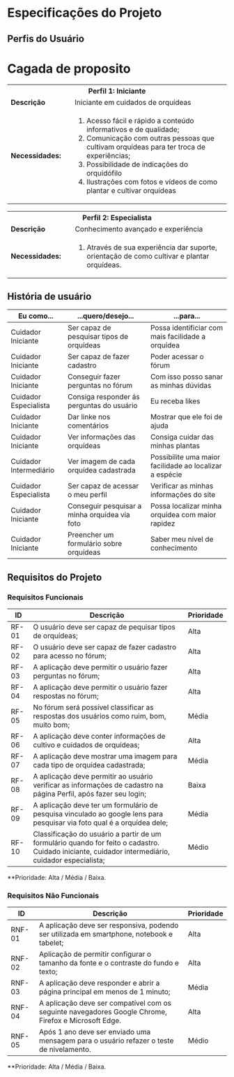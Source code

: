 # Especificações do Projeto

## Perfis do Usuário

# Cagada de proposito

<table>
<tbody>
 <tr>
  <th colspan="2">Perfil 1: Iniciante </th>
  </tr>
  <td width="150px"><b>Descrição</b></td>
<td width="600px"> Iniciante em cuidados de orquídeas
<tr>
 <td><b>Necessidades:</b></td>
 <td><ol>
  <li>Acesso fácil e rápido a conteúdo informativos e de qualidade;</li>
  <li>Comunicação com outras pessoas que cultivam orquídeas para ter troca de experiências;</li>
  <li>Possibilidade de indicações do orquidófilo</li>
  <li>Ilustrações com fotos e vídeos de como plantar e cultivar orquídeas</li>
</ol>
</td>
</tr>
</tbody>
</table>
 
<table>
<tbody>
  <tr>
   <th colspan="2">Perfil 2: Especialista </th>
  </tr>
  <td width="150px"><b>Descrição</b></td>
<td width="600px"> Conhecimento avançado e experiência</td>
<tr>
 <td><b>Necessidades:</b></td>
 <td>  <ol>
  <li>Através de sua experiência dar suporte, orientação de como cultivar e plantar orquídeas.</li>
 </ol>
 </td>
 </tr>
</tbody>
</table>

 ## História de usuário

|  Eu como...        |  ...quero/desejo...        |     ...para...               |
|------------------- |----------------------------|------------------------------|
| Cuidador Iniciante        | Ser capaz de pesquisar tipos de orquídeas          | Possa identificiar com mais facilidade a orquídea    |
| Cuidador Iniciante  | Ser capaz de fazer cadastro  | Poder acessar o fórum |
| Cuidador Iniciante  | Conseguir fazer perguntas no fórum  | Com isso posso sanar as minhas dúvidas |
| Cuidador Especialista  | Consiga responder ás perguntas do usuário | Eu receba likes |
| Cuidador Iniciante | Dar linke nos comentários | Mostrar que ele foi de ajuda |
| Cuidador Iniciante | Ver informações das orquídeas | Consiga cuidar das minhas plantas|
| Cuidador Intermediário  | Ver imagem de cada orquídea cadastrada  | Possibilite uma maior facilidade ao localizar a espécie |
| Cuidador Especialista | Ser capaz de acessar o meu perfil |  Verificar as minhas informações do site |
| Cuidador Iniciante | Conseguir pesquisar a minha orquídea via foto |  Possa localizar minha orquídea com maior rapidez |
| Cuidador Iniciante | Preencher um formulário sobre orquídeas | Saber meu nível de conhecimento |

## Requisitos do Projeto

### Requisitos Funcionais

| ID    | Descrição                                               | Prioridade |
|-------|---------------------------------------------------------|------------|
| RF-01 | O usuário deve ser capaz de pequisar tipos de orquídeas; | Alta|
| RF-02 | O usuário deve ser capaz de fazer cadastro para acesso no fórum; | Alta |
| RF-03 | A aplicação deve permitir o usuário fazer perguntas no fórum; | Alta |
| RF-04 | A aplicação deve permitir o usuário fazer respostas no fórum; | Alta |
| RF-05 | No fórum será possível classificar as respostas dos usuários como ruim, bom, muito bom; | Média|
| RF-06 | A aplicação deve conter informações de cultivo e cuidados de orquídeas; | Alta |
| RF-07 | A aplicação deve mostrar uma imagem para cada tipo de orquídea cadastrada; | Média |
| RF-08 | A aplicação deve permitir ao usuário verificar as informações de cadastro na página Perfil, após fazer seu login; | Baixa |
| RF-09 | A aplicação deve ter um formulário de pesquisa vinculado ao google lens para pesquisar via foto qual é a orquídea dele; | Média |
| RF-10 | Classificação do usuário a partir de um formulário quando for feito o cadastro. Cuidado iniciante, cuidador intermediário, cuidador especialista; | Médio |

 **Prioridade: Alta / Média / Baixa. 
 
### Requisitos Não Funcionais

| ID    | Descrição                                               | Prioridade |
|-------|---------------------------------------------------------|------------|
| RNF-01 | A aplicação deve ser responsiva, podendo ser utilizada em smartphone, notebook e tabelet; | Alta |
| RNF-02 | Aplicação de permitir configurar o tamanho da fonte e o contraste do fundo e texto; | Alta |
| RNF-03 | A aplicação deve responder e abrir a página principal em menos de 1 minuto; | Média |
| RNF-04 | A aplicação deve ser compatível com os seguinte navegadores Google Chrome, Firefox e Microsoft Edge. | Alta |
| RNF-05 | Após 1 ano deve ser enviado uma mensagem para o usuário refazer o teste de nivelamento. | Médio |

 **Prioridade: Alta / Média / Baixa.
  
